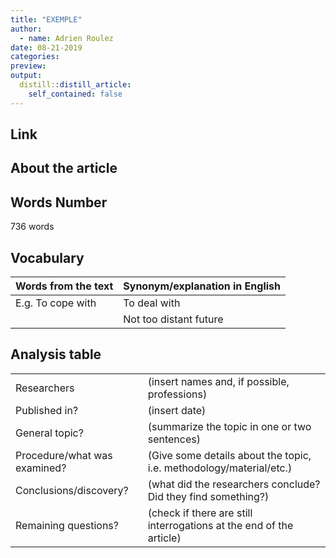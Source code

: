 ```yaml
---
title: "EXEMPLE"
author: 
  - name: Adrien Roulez
date: 08-21-2019
categories:
preview: 
output:
  distill::distill_article:
    self_contained: false
---
```




## Link

## About the article


## Words Number

736 words

## Vocabulary 

| Words from the text | Synonym/explanation in English |
| ------------------- | ------------------------------ |
| E.g. To cope with   | To deal with                   |
|                     | Not too distant future         |

## Analysis table 

|                              |                                                                     |
| ---------------------------- | ------------------------------------------------------------------- |
| Researchers                  | (insert names and, if possible, professions)                        |
| Published in?                | (insert date)                                                       |
| General topic?               |  (summarize the topic in one or two sentences)                      |
| Procedure/what was examined? | (Give some details about the topic, i.e. methodology/material/etc.) |
| Conclusions/discovery?       |  (what did the researchers conclude? Did they find something?)      |
| Remaining questions?         | (check if there are still interrogations at the end of the article) |





